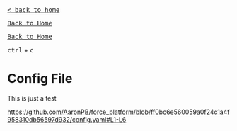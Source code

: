 <kbd>[< back to home](../home.md)</kbd>

<kbd>[Back to Home](../home.md)</kbd>

[<kbd>Back to Home</kbd>](../home.md)

<kbd>ctrl</kbd> + <kbd>c</kbd>

# Config File

This is just a test

https://github.com/AaronPB/force_platform/blob/ff0bc6e560059a0f24c1a4f958310db56597d932/config.yaml#L1-L6

